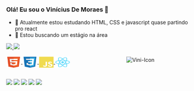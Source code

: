 ### Olá! Eu sou o Vinícius De Moraes 👋

- 🌱 Atualmente estou estudando HTML, CSS e javascript quase partindo pro react
- 🤔 Estou buscando um estágio na área

 <div>
  <a href="https://github.com/viniciusdemoraess">
  <img height="180em" src="https://github-readme-stats.vercel.app/api?username=viniciusdemoraess&show_icons=true&theme=merko&include_all_commits=true&count_private=true"/>
  <img height="180em" src="https://github-readme-stats.vercel.app/api/top-langs/?username=viniciusdemoraess&layout=compact&langs_count=7&theme=merko"/>
</div>
<div style="display: inline_block"><br>
  <img align="center" alt="Vini-HTML" height="30" width="40" src="https://raw.githubusercontent.com/devicons/devicon/master/icons/html5/html5-original.svg">
  <img align="center" alt="Vini-CSS" height="30" width="40" src="https://raw.githubusercontent.com/devicons/devicon/master/icons/css3/css3-original.svg">
  <img align="center" alt="Vini-Js" height="30" width="40" src="https://raw.githubusercontent.com/devicons/devicon/master/icons/javascript/javascript-plain.svg">
  <img align="center" alt="Vini-React" height="30" width="40" src="https://raw.githubusercontent.com/devicons/devicon/master/icons/react/react-original.svg">
 <img align="right" alt="Vini-Icon" height="180" width="180" src="https://cdn.discordapp.com/attachments/503003320533647380/888058802644070510/Webp.net-gifmaker.gif">
  
</div>
  
  ##
 
<div> 
  <a href="https://www.facebook.com/vinicius.demoraes.399" target="_blanck"><img src="https://img.shields.io/badge/Facebook-1877F2?style=for-the-badge&logo=facebook&logoColor=white" target="_blanck"></a>
  <a href="https://instagram.com/dimoraeso" target="_blank"><img src="https://img.shields.io/badge/-Instagram-%23E4405F?style=for-the-badge&logo=instagram&logoColor=white" target="_blank"></a>
 <a href="https://twitter.com/demoraesviniou1?s=08" target="_blanck"><img src="https://img.shields.io/badge/Twitter-1DA1F2?style=for-the-badge&logo=twitter&logoColor=white" target="_blanck"></a>
  <a href="https://www.linkedin.com/in/vinícius-de-moraes-781880185" target="_blank"><img src="https://img.shields.io/badge/-LinkedIn-%230077B5?style=for-the-badge&logo=linkedin&logoColor=white" target="_blank"></a> 
  <a href = "mailto:viniciusdemoraespro@gmail.com"><img src="https://img.shields.io/badge/-Gmail-%23333?style=for-the-badge&logo=gmail&logoColor=white" target="_blank"></a>
  
 
 
 	
 
</div>

